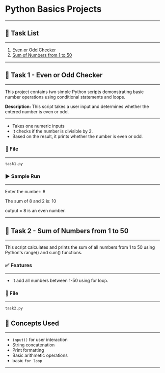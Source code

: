 # Python Basics Projects

---

## 📌 Task List
___
1. [Even or Odd Checker](#-task-1---Even-or-Odd-Checker)
2. [Sum of Numbers from 1 to 50](#-task-2---Sum-of-Numbers-from-1-to-50)

---

## 🧮 Task 1 - Even or Odd Checker
___
This project contains two simple Python scripts demonstrating basic number operations using conditional statements and loops.

**Description:**
This script takes a user input and determines whether the entered number is even or odd.
___
- Takes one numeric inputs 
- It checks if the number is divisible by 2. 
- Based on the result, it prints whether the number is even or odd.

### 📁 File
___
`task1.py`

### ▶️ Sample Run
___
Enter the number: 8

The sum of 8 and 2 is: 10

output = 8 is an even number.

---

## 🧮 Task 2 - Sum of Numbers from 1 to 50
___
This script calculates and prints the sum of all numbers from 1 to 50 using Python's  range() and sum() functions.

### ✅ Features
___
- It add all numbers between 1-50 using for loop.

### 📁 File
___
`task2.py`


## 🧠 Concepts Used
___
- `input()` for user interaction
- String concatenation
- Print formatting
- Basic arithmetic operations
- basic `for loop`

___
